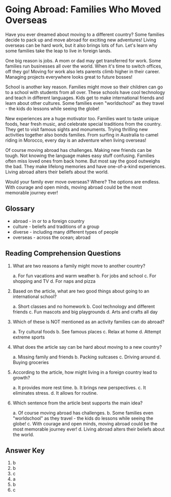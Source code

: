 # Going Abroad: Families Who Moved Overseas

Have you ever dreamed about moving to a different country? Some families decide to pack up and move abroad for exciting new adventures! Living overseas can be hard work, but it also brings lots of fun. Let's learn why some families take the leap to live in foreign lands.

One big reason is jobs. A mom or dad may get transferred for work. Some families run businesses all over the world. When it's time to switch offices, off they go! Moving for work also lets parents climb higher in their career. Managing projects everywhere looks great to future bosses!

School is another key reason. Families might move so their children can go to a school with students from all over. These schools have cool technology and teach in different languages. Kids get to make international friends and learn about other cultures. Some families even "worldschool" as they travel - the kids do lessons while seeing the globe!

New experiences are a huge motivator too. Families want to taste unique foods, hear fresh music, and celebrate special traditions from the country. They get to visit famous sights and monuments. Trying thrilling new activities together also bonds families. From surfing in Australia to camel riding in Morocco, every day is an adventure when living overseas!

Of course moving abroad has challenges. Making new friends can be tough. Not knowing the language makes easy stuff confusing. Families often miss loved ones from back home. But most say the good outweighs the bad. They make lifelong memories and have one-of-a-kind experiences. Living abroad alters their beliefs about the world.

Would your family ever move overseas? Where? The options are endless. With courage and open minds, moving abroad could be the most memorable journey ever!

## Glossary

- abroad - in or to a foreign country
- culture - beliefs and traditions of a group
- diverse - including many different types of people
- overseas - across the ocean; abroad

## Reading Comprehension Questions

1. What are two reasons a family might move to another country?

   a. For fun vacations and warm weather
   b. For jobs and school
   c. For shopping and TV
   d. For naps and pizza

2. Based on the article, what are two good things about going to an international school?

   a. Short classes and no homework
   b. Cool technology and different friends
   c. Fun mascots and big playgrounds
   d. Arts and crafts all day

3. Which of these is NOT mentioned as an activity families can do abroad?

   a. Try cultural foods
   b. See famous places
   c. Relax at home
   d. Attempt extreme sports

4. What does the article say can be hard about moving to a new country?

   a. Missing family and friends
   b. Packing suitcases
   c. Driving around
   d. Buying groceries

5. According to the article, how might living in a foreign country lead to growth?

   a. It provides more rest time.
   b. It brings new perspectives.
   c. It eliminates stress.
   d. It allows for routine.

6. Which sentence from the article best supports the main idea?

   a. Of course moving abroad has challenges.
   b. Some families even "worldschool" as they travel - the kids do lessons while seeing the globe!
   c. With courage and open minds, moving abroad could be the most memorable journey ever!
   d. Living abroad alters their beliefs about the world.

## Answer Key

1. b
2. b
3. c
4. a
5. b
6. c

